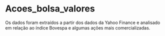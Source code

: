 # Acoes_bolsa_valores

Os dados foram extraídos a partir dos dados da Yahoo Finance e analisado em relação ao índice Bovespa e algumas ações mais comercializadas.
